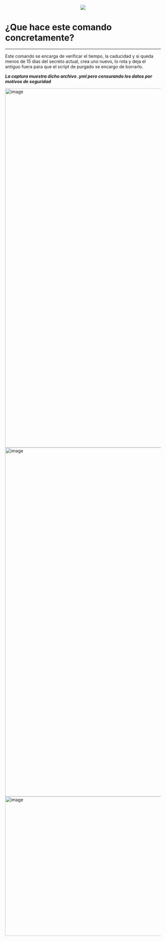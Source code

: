 <p align="center">
  <a href="readme.en.md">
    <img src="https://img.shields.io/badge/⏻-Switch%20to%20English-red?style=for-the-badge">
  </a>
</p>

# ¿Que hace este comando concretamente?
----------------------------------------------------------

Este comando se encarga de verificar el tiempo, la caducidad y si queda menos de 15 dias del secreto actual, crea uno nuevo, lo rota y deja el antiguo fuera para que el script de purgado se encargo de borrarlo.

***La captura muestra dicho archivo .yml pero censurando los datos por motivos de seguridad***

<img width="1235" height="1162" alt="image" src="https://github.com/user-attachments/assets/4dc99d21-7eea-4d17-b899-ad6161446412" />

<img width="757" height="1129" alt="image" src="https://github.com/user-attachments/assets/d0dc82d5-ea05-4ef3-9766-1ff776a1b167" />

<img width="701" height="451" alt="image" src="https://github.com/user-attachments/assets/399de686-be4a-4379-9c42-dae6d0c3c4b2" />


